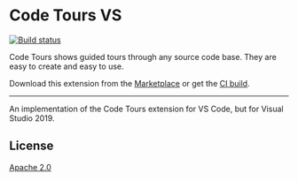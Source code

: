 # Code Tours VS

[![Build status](https://ci.appveyor.com/api/projects/status/urgqxelt4cufglpf?svg=true)](https://ci.appveyor.com/project/madskristensen/extensibilitymargin)

Code Tours shows guided tours through any source code base. They are easy to create and easy to use.

Download this extension from the [Marketplace](https://marketplace.visualstudio.com/items?itemName=MadsKristensen.CodeTours)
or get the [CI build](https://www.vsixgallery.com/extension/9b0909ef-5ea4-4899-bacf-16c894b87ca0).

-----------------------------------------

An implementation of the Code Tours extension for VS Code, but for Visual Studio 2019.

## License
[Apache 2.0](LICENSE)
